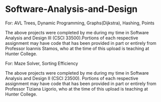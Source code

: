 # Software-Analysis-and-Design
For:
    AVL Trees,
    Dynamic Programming,
    Graphs(Dijkstra),
    Hashing,
    Points

The above projects were completed by me during my time in Software Analysis and Design III (CSCI 33500).Portions of each respective assignment may have code that has been provided in part or entirely from Professor Ioannis Stamos, who at the time of this upload is teaching at Hunter College.

For:
  Maze Solver,
  Sorting Efficiency

The above projects were completed by me during my time in Software Analysis and Design II (CSCI 23500). Portions of each respective assignment may have code that has been provided in part or entirely from Professor Tiziana Ligorio, who at the time of this upload is teaching at Hunter College.
